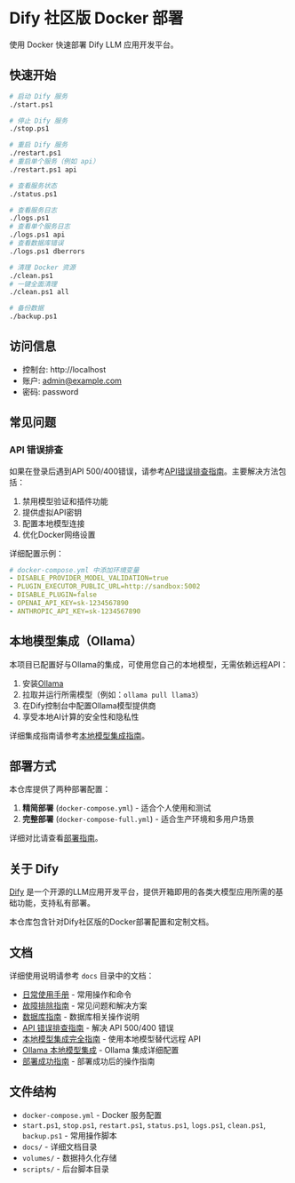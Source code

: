 # Dify 社区版 Docker 部署

使用 Docker 快速部署 Dify LLM 应用开发平台。

## 快速开始

```bash
# 启动 Dify 服务
./start.ps1

# 停止 Dify 服务
./stop.ps1

# 重启 Dify 服务
./restart.ps1
# 重启单个服务（例如 api）
./restart.ps1 api

# 查看服务状态
./status.ps1

# 查看服务日志
./logs.ps1
# 查看单个服务日志
./logs.ps1 api
# 查看数据库错误
./logs.ps1 dberrors

# 清理 Docker 资源
./clean.ps1
# 一键全面清理
./clean.ps1 all

# 备份数据
./backup.ps1
```

## 访问信息

- 控制台: http://localhost
- 账户: admin@example.com
- 密码: password

## 常见问题

### API 错误排查

如果在登录后遇到API 500/400错误，请参考[API错误排查指南](API-ERRORS.md)。主要解决方法包括：

1. 禁用模型验证和插件功能
2. 提供虚拟API密钥
3. 配置本地模型连接
4. 优化Docker网络设置

详细配置示例：

```yaml
# docker-compose.yml 中添加环境变量
- DISABLE_PROVIDER_MODEL_VALIDATION=true
- PLUGIN_EXECUTOR_PUBLIC_URL=http://sandbox:5002
- DISABLE_PLUGIN=false
- OPENAI_API_KEY=sk-1234567890
- ANTHROPIC_API_KEY=sk-1234567890
```

## 本地模型集成（Ollama）

本项目已配置好与Ollama的集成，可使用您自己的本地模型，无需依赖远程API：

1. 安装[Ollama](https://ollama.ai/download)
2. 拉取并运行所需模型（例如：`ollama pull llama3`）
3. 在Dify控制台中配置Ollama模型提供商
4. 享受本地AI计算的安全性和隐私性

详细集成指南请参考[本地模型集成指南](docs/OLLAMA-INTEGRATION.md)。

## 部署方式

本仓库提供了两种部署配置：

1. **精简部署** (`docker-compose.yml`) - 适合个人使用和测试
2. **完整部署** (`docker-compose-full.yml`) - 适合生产环境和多用户场景

详细对比请查看[部署指南](DEPLOYMENT-GUIDE.md)。

## 关于 Dify

[Dify](https://github.com/langgenius/dify) 是一个开源的LLM应用开发平台，提供开箱即用的各类大模型应用所需的基础功能，支持私有部署。

本仓库包含针对Dify社区版的Docker部署配置和定制文档。

## 文档

详细使用说明请参考 `docs` 目录中的文档：

- [日常使用手册](docs/USAGE.md) - 常用操作和命令
- [故障排除指南](docs/TROUBLESHOOTING.md) - 常见问题和解决方案 
- [数据库指南](docs/DATABASE.md) - 数据库相关操作说明
- [API 错误排查指南](API-ERRORS.md) - 解决 API 500/400 错误
- [本地模型集成完全指南](docs/LOCAL-MODEL-GUIDE.md) - 使用本地模型替代远程 API
- [Ollama 本地模型集成](docs/OLLAMA-INTEGRATION.md) - Ollama 集成详细配置
- [部署成功指南](docs/SUCCESS.md) - 部署成功后的操作指南

## 文件结构

- `docker-compose.yml` - Docker 服务配置
- `start.ps1`, `stop.ps1`, `restart.ps1`, `status.ps1`, `logs.ps1`, `clean.ps1`, `backup.ps1` - 常用操作脚本
- `docs/` - 详细文档目录
- `volumes/` - 数据持久化存储
- `scripts/` - 后台脚本目录 